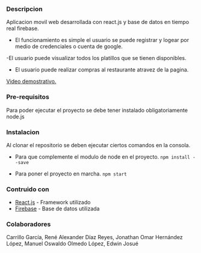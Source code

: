 ### Descripcion
Aplicacion movil web desarrollada con react.js y base de datos en tiempo real firebase.

- El funcionamiento es simple el usuario se puede registrar y logear por medio de credenciales o cuenta de google.

-El usuario puede visualizar todos los platillos que se tienen disponibles.

- El usuario puede realizar compras al restaurante atravez de la pagina.

[Video demostrativo.](httphttps://bit.ly/2SWghvj:// "Video demostrativo.")

### Pre-requisitos
Para poder ejecutar el proyecto se debe tener instalado obligatoriamente node.js

### Instalacion
Al clonar el repositorio se deben ejecutar ciertos comandos en la consola.

- Para que complemente el modulo de node en el proyecto.
`npm install --save`

- Para poner el proyecto en marcha.
`npm start`

### Contruido con
- [React.js](https://es.reactjs.org/ "React.js") - Framework utilizado
- [Firebase](https://firebase.google.com/?hl=es "Firebase") - Base de datos utilizada

### Colaboradores
Carrillo García, René Alexander
Díaz Reyes, Jonathan Omar
Hernández López, Manuel Oswaldo
Olmedo López, Edwin Josué
